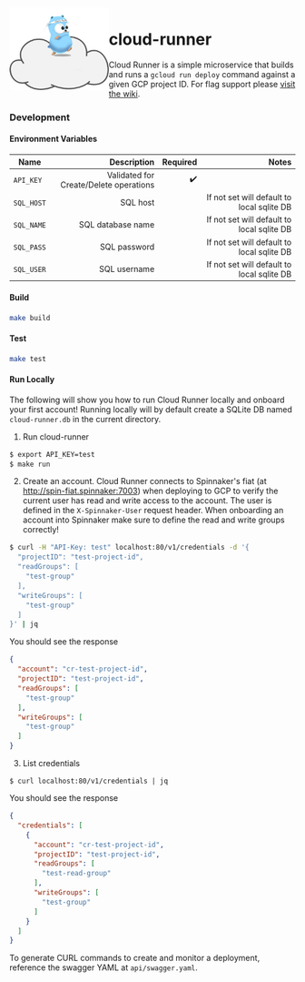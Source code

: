 <img src="https://github.com/homedepot/cloud-runner/blob/media/cloud-runner.png" width="175" align="left">

# cloud-runner

Cloud Runner is a simple microservice that builds and runs a `gcloud run deploy` command against a given GCP project ID. For flag support please [visit the wiki](https://github.com/homedepot/cloud-runner/wiki).

### Development

#### Environment Variables
| Name | Description | Required | Notes
|-|-:|-:|-:|
| `API_KEY` | Validated for Create/Delete operations | ✔️  | |
| `SQL_HOST` | SQL host | | If not set will default to local sqlite DB |
| `SQL_NAME` | SQL database name | | If not set will default to local sqlite DB |
| `SQL_PASS` | SQL password | | If not set will default to local sqlite DB |
| `SQL_USER` | SQL username | | If not set will default to local sqlite DB |

#### Build
```bash
make build
```

#### Test
```bash
make test
```

#### Run Locally
The following will show you how to run Cloud Runner locally and onboard your first account! Running locally will by default create a SQLite DB named `cloud-runner.db` in the current directory.

1. Run cloud-runner
```bash
$ export API_KEY=test
$ make run
```
2. Create an account. Cloud Runner connects to Spinnaker's fiat (at http://spin-fiat.spinnaker:7003) when deploying to GCP to verify the current user has read and write access to the account. The user is defined in the `X-Spinnaker-User` request header. When onboarding an account into Spinnaker make sure to define the read and write groups correctly!
```bash
$ curl -H "API-Key: test" localhost:80/v1/credentials -d '{
  "projectID": "test-project-id",
  "readGroups": [
    "test-group"
  ],
  "writeGroups": [
    "test-group"
  ]
}' | jq
```
You should see the response
```json
{
  "account": "cr-test-project-id",
  "projectID": "test-project-id",
  "readGroups": [
    "test-group"
  ],
  "writeGroups": [
    "test-group"
  ]
}
```
3. List credentials
```
$ curl localhost:80/v1/credentials | jq
```
You should see the response
```json
{
  "credentials": [
    {
      "account": "cr-test-project-id",
      "projectID": "test-project-id",
      "readGroups": [
        "test-read-group"
      ],
      "writeGroups": [
        "test-group"
      ]
    }
  ]
}
```
To generate CURL commands to create and monitor a deployment, reference the swagger YAML at `api/swagger.yaml`.
